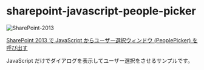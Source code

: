 # sharepoint-javascript-people-picker

![SharePoint-2013](https://img.shields.io/badge/SharePoint-2013-blue.svg)

[SharePoint 2013 で JavaScript からユーザー選択ウィンドウ (PeoplePicker) を呼び出す](https://zenn.dev/karamem0/articles/2017_01_20_190000)

JavaScript だけでダイアログを表示してユーザー選択をさせるサンプルです。
